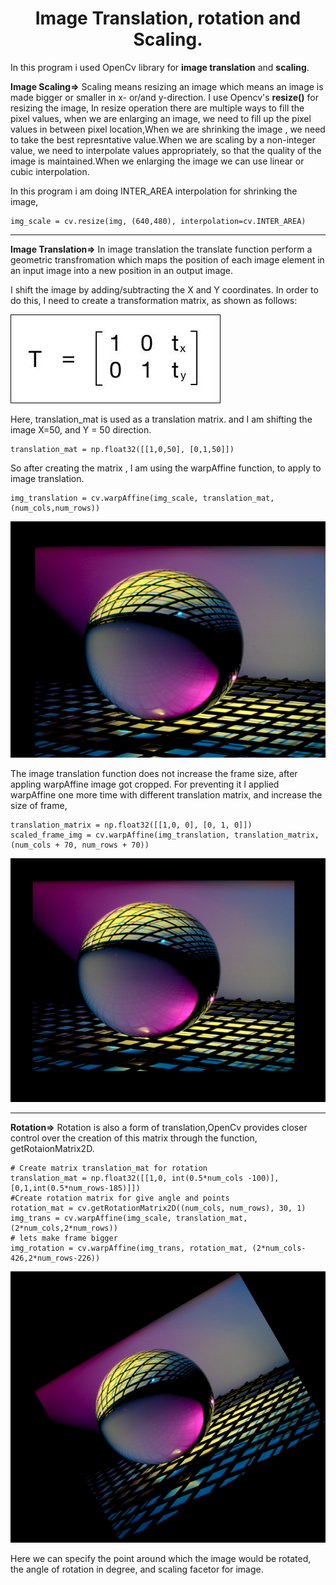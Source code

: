 <center><h1>Image Translation, rotation and Scaling.</h1></center>

In this program i used OpenCv library for **image translation** and **scaling**.

**Image Scaling=>** Scaling means resizing an image which means an image is made bigger or smaller in x- or/and  y-direction. I use Opencv's **resize()** for resizing the image, In resize operation there are multiple ways to fill the pixel values, when we are enlarging an image, we need to fill up the pixel values in between pixel location,When we are shrinking the image , we need to take the best represntative value.When we are scaling by a non-integer value, we need to interpolate values appropriately, so that the
quality of the image is maintained.When we enlarging the image we can use linear or cubic interpolation.

In this program i am doing INTER_AREA interpolation for shrinking the image,

```
img_scale = cv.resize(img, (640,480), interpolation=cv.INTER_AREA)
```
---

**Image Translation=>** In image translation the translate function perform a geometric transfromation which maps the position of each image element in an input image into a new position in an output image.



I shift the image by adding/subtracting the X and Y coordinates. In order to do this, I need to create a transformation matrix, as shown as
follows:

![Translate](../../images/Translate.jpg)

Here, translation_mat is used as a translation matrix. and I am shifting the image X=50, and Y = 50 direction.

```
translation_mat = np.float32([[1,0,50], [0,1,50]])
```
So after creating the matrix , I am using the warpAffine function, to apply to image translation.

```
img_translation = cv.warpAffine(img_scale, translation_mat, (num_cols,num_rows))
```
![Translate_image](../../images/Translation_screenshot_06.01.2021.png)

 The image translation function does not increase the frame size, after appling warpAffine image got cropped. For preventing it I applied warpAffine one more time with different translation matrix, and increase the size of frame,

 ```
 translation_matrix = np.float32([[1,0, 0], [0, 1, 0]])
scaled_frame_img = cv.warpAffine(img_translation, translation_matrix, (num_cols + 70, num_rows + 70))
 ```
![fixed_frame](../../images/Translation_image_screenshot_06.01.2021.png)

 ---

**Rotation=>** Rotation is also a form of translation,OpenCv provides closer control over the creation of this matrix through the function, getRotaionMatrix2D.
```
# Create matrix translation_mat for rotation
translation_mat = np.float32([[1,0, int(0.5*num_cols -100)], [0,1,int(0.5*num_rows-185)]])
#Create rotation matrix for give angle and points 
rotation_mat = cv.getRotationMatrix2D((num_cols, num_rows), 30, 1) 
img_trans = cv.warpAffine(img_scale, translation_mat,(2*num_cols,2*num_rows))
# lets make frame bigger
img_rotation = cv.warpAffine(img_trans, rotation_mat, (2*num_cols-426,2*num_rows-226))

```

![Rotated_image](../../images/Rotation_screenshot_06.01.2021.png)


Here we can specify the point around which the image would be rotated, the angle of rotation in degree, and scaling facetor for image.

